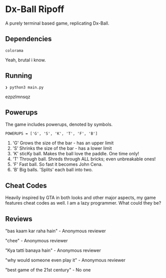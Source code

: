 # Dx-Ball Ripoff

A purely terminal based game, replicating Dx-Ball.

## Dependencies
`colorama`

Yeah, brutal i know.

## Running
`❯ python3 main.py`

ezpzlmnsqz

## Powerups
The game includes powerups, denoted by symbols.

`POWERUPS = ['G', 'S', 'K', 'T', 'F', 'B']`

1. 'G' Grows the size of the bar - has an upper limit
2. 'S' Shrinks the size of the bar - has a lower limit
3. 'K' sticKy ball. Makes the ball love the paddle. One time only!
4. 'T' Through ball. Shreds through ALL bricks; even unbreakable ones!
5. 'F' Fast ball. So fast it becomes John Cena.
6. 'B' Big balls. 'Splits' each ball into two. 

## Cheat Codes
Heavily inspired by GTA in both looks and other major aspects, my game features cheat codes as well. I am a lazy programmer. What could they be?

## Reviews
"bas kaam kar raha hain" - Anonymous reviewer

"chee" - Anonymous reviewer

"Kya tatti banaya hain" - Anonymous reviewer

"why would someone even play it" - Anonymous reviewer

"best game of the 21st century" - No one
